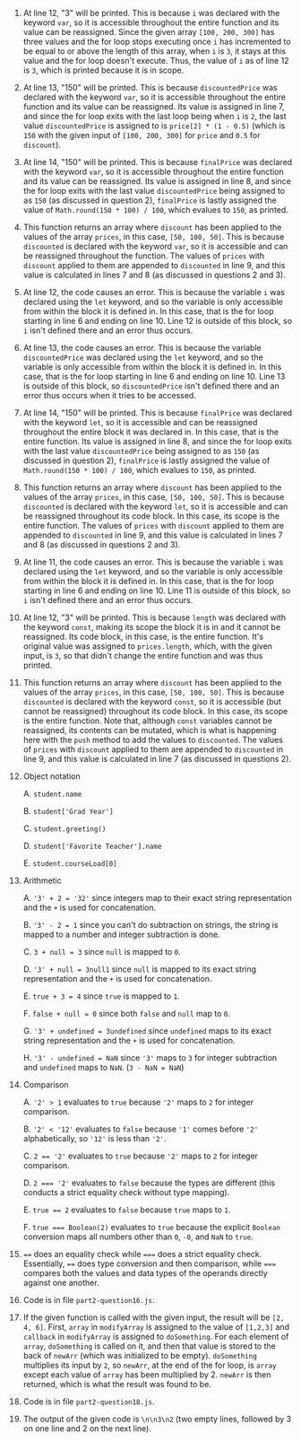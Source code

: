 1. At line 12, "3" will be printed. This is because `i` was declared with the keyword `var`, so it is accessible throughout the entire function and its value can be reassigned. Since the given array `[100, 200, 300]` has three values and the for loop stops executing once `i` has incremented to be equal to or above the length of this array, when `i` is `3`, it stays at this value and the for loop doesn't execute. Thus, the value of `i` as of line 12 is `3`, which is printed because it is in scope.
2. At line 13, "150" will be printed. This is because `discountedPrice` was declared with the keyword `var`, so it is accessible throughout the entire function and its value can be reassigned. Its value is assigned in line 7, and since the for loop exits with the last loop being when `i` is `2`, the last value `discountedPrice` is assigned to is `price[2] * (1 - 0.5)` (which is `150` with the given input of `[100, 200, 300]` for `price` and `0.5` for `discount`).
3. At line 14, "150" will be printed. This is because `finalPrice` was declared with the keyword `var`, so it is accessible throughout the entire function and its value can be reassigned. Its value is assigned in line 8, and since the for loop exits with the last value `discountedPrice` being assigned to as `150` (as discussed in question 2), `finalPrice` is lastly assigned the value of `Math.round(150 * 100) / 100`, which evalues to `150`, as printed. 
4. This function returns an array where `discount` has been applied to the values of the array `prices`, in this case, `[50, 100, 50]`. This is because `discounted` is declared with the keyword `var`, so it is accessible and can be reassigned throughout the function. The values of `prices` with `discount` applied to them are appended to `discounted` in line 9, and this value is calculated in lines 7 and 8 (as discussed in questions 2 and 3).
5. At line 12, the code causes an error. This is because the variable `i` was declared using the `let` keyword, and so the variable is only accessible from within the block it is defined in. In this case, that is the for loop starting in line 6 and ending on line 10. Line 12 is outside of this block, so `i` isn't defined there and an error thus occurs. 
6. At line 13, the code causes an error. This is because the variable `discountedPrice` was declared using the `let` keyword, and so the variable is only accessible from within the block it is defined in. In this case, that is the for loop starting in line 6 and ending on line 10. Line 13 is outside of this block, so `discountedPrice` isn't defined there and an error thus occurs when it tries to be accessed.
7. At line 14, "150" will be printed. This is because `finalPrice` was declared with the keyword `let`, so it is accessible and can be reassigned throughout the entire block it was declared in. In this case, that is the entire function. Its value is assigned in line 8, and since the for loop exits with the last value `discountedPrice` being assigned to as `150` (as discussed in question 2), `finalPrice` is lastly assigned the value of `Math.round(150 * 100) / 100`, which evalues to `150`, as printed.
8. This function returns an array where `discount` has been applied to the values of the array `prices`, in this case, `[50, 100, 50]`. This is because `discounted` is declared with the keyword `let`, so it is accessible and can be reassigned throughout its code block. In this case, its scope is the entire function. The values of `prices` with `discount` applied to them are appended to `discounted` in line 9, and this value is calculated in lines 7 and 8 (as discussed in questions 2 and 3).
9. At line 11, the code causes an error. This is because the variable `i` was declared using the `let` keyword, and so the variable is only accessible from within the block it is defined in. In this case, that is the for loop starting in line 6 and ending on line 10. Line 11 is outside of this block, so `i` isn't defined there and an error thus occurs. 
10. At line 12, "3" will be printed. This is because `length` was declared with the keyword `const`, making its scope the block it is in and it cannot be reassigned. Its code block, in this case, is the entire function. It's original value was assigned to `prices.length`, which, with the given input, is `3`, so that didn't change the entire function and was thus printed. 
11. This function returns an array where `discount` has been applied to the values of the array `prices`, in this case, `[50, 100, 50]`. This is because `discounted` is declared with the keyword `const`, so it is accessible (but cannot be reassigned) throughout its code block. In this case, its scope is the entire function. Note that, although `const` variables cannot be reassigned, its contents can be mutated, which is what is happening here with the `push` method to add the values to `discounted`. The values of `prices` with `discount` applied to them are appended to `discounted` in line 9, and this value is calculated in line 7 (as discussed in questions 2).
12. Object notation
    
    A. `student.name`

    B. `student['Grad Year']`

    C. `student.greeting()`

    D. `student['Favorite Teacher'].name`

    E. `student.courseLoad[0]`
13. Arithmetic 
    
    A. `'3' + 2 = '32'` since integers map to their exact string representation and the `+` is used for concatenation.
    
    B. `'3' - 2 = 1` since you can't do subtraction on strings, the string is mapped to a number and integer subtraction is done.

    C. `3 + null = 3` since `null` is mapped to `0`. 

    D. `'3' + null = 3null1` since `null` is mapped to its exact string representation and the `+` is used for concatenation.

    E. `true + 3 = 4` since `true` is mapped to `1`.

    F. `false + null = 0` since both `false` and `null` map to `0`.

    G. `'3' + undefined = 3undefined` since `undefined` maps to its exact string representation and the `+` is used for concatenation. 
    
    H. `'3' - undefined = NaN` since  `'3'` maps to `3` for integer subtraction and `undefined` maps to `NaN`. (`3 - NaN = NaN`)
14. Comparison
    
    A. `'2' > 1` evaluates to `true` because `'2'` maps to `2` for integer comparison.
    
    B. `'2' < '12'` evaluates to `false` because `'1'` comes before `'2'` alphabetically, so `'12'` is less than `'2'`. 

    C. `2 == '2'` evaluates to `true` because `'2'` maps to `2` for integer comparison. 

    D. `2 === '2'` evaluates to `false` because the types are different (this conducts a strict equality check without type mapping). 

    E. `true == 2` evaluates to `false` because `true` maps to `1`.

    F. `true === Boolean(2)` evaluates to `true` because the explicit `Boolean` conversion maps all numbers other than `0`, `-0`, and `NaN` to `true`. 
15. `==` does an equality check while `===` does a strict equality check. Essentially, `==` does type conversion and then comparison, while `===` compares both the values and data types of the operands directly against one another. 
16. Code is in file `part2-question16.js`.
17. If the given function is called with the given input, the result will be `[2, 4, 6]`. First, `array` in `modifyArray` is assigned to the value of `[1,2,3]` and `callback` in `modifyArray` is assigned to `doSomething`. For each element of `array`, `doSomething` is called on it, and then that value is stored to the back of `newArr` (which was initialized to be empty). `doSomething` multiplies its input by `2`, so `newArr`, at the end of the for loop, is `array` except each value of `array` has been multiplied by 2. `newArr` is then returned, which is what the result was found to be.  
18. Code is in file `part2-question18.js`.
19. The output of the given code is `\n\n3\n2` (two empty lines, followed by 3 on one line and 2 on the next line). 